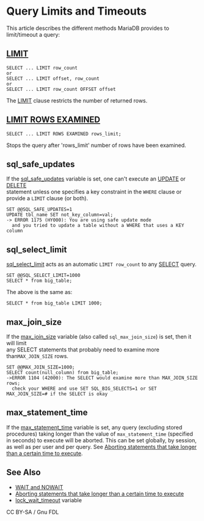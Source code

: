 # Query Limits and Timeouts

This article describes the different methods MariaDB provides to limit/timeout a query:

## [LIMIT](../../../reference/sql-statements-and-structure/sql-statements/data-manipulation/selecting-data/select.md#limit)

```
SELECT ... LIMIT row_count
or
SELECT ... LIMIT offset, row_count
or
SELECT ... LIMIT row_count OFFSET offset
```

The [LIMIT](../../../reference/sql-statements-and-structure/sql-statements/data-manipulation/selecting-data/select.md#limit) clause restricts the number of returned rows.

## [LIMIT ROWS EXAMINED](limit-rows-examined.md)

```
SELECT ... LIMIT ROWS EXAMINED rows_limit;
```

Stops the query after 'rows\_limit' number of rows have been examined.

## sql\_safe\_updates

If the [sql\_safe\_updates](../system-variables/server-system-variables.md#sql_safe_updates) variable is set, one can't execute an [UPDATE](../../../reference/sql-statements-and-structure/sql-statements/data-manipulation/changing-deleting-data/update.md) or [DELETE](../../../reference/sql-statements-and-structure/sql-statements/data-manipulation/changing-deleting-data/delete.md)\
statement unless one specifies a key constraint in the `WHERE` clause or provide a `LIMIT` clause (or both).

```
SET @@SQL_SAFE_UPDATES=1
UPDATE tbl_name SET not_key_column=val;
-> ERROR 1175 (HY000): You are using safe update mode 
  and you tried to update a table without a WHERE that uses a KEY column
```

## sql\_select\_limit

[sql\_select\_limit](../system-variables/server-system-variables.md#sql_select_limit) acts as an automatic `LIMIT row_count` to any [SELECT](../../../reference/sql-statements-and-structure/sql-statements/data-manipulation/selecting-data/select.md) query.

```
SET @@SQL_SELECT_LIMIT=1000
SELECT * from big_table;
```

The above is the same as:

```
SELECT * from big_table LIMIT 1000;
```

## max\_join\_size

If the [max\_join\_size](../system-variables/server-system-variables.md#max_join_size) variable (also called `sql_max_join_size`) is set, then it will limit\
any SELECT statements that probably need to examine more than`MAX_JOIN_SIZE` rows.

```
SET @@MAX_JOIN_SIZE=1000;
SELECT count(null_column) from big_table;
->ERROR 1104 (42000): The SELECT would examine more than MAX_JOIN_SIZE rows; 
  check your WHERE and use SET SQL_BIG_SELECTS=1 or SET MAX_JOIN_SIZE=# if the SELECT is okay
```

## max\_statement\_time

If the [max\_statement\_time](../system-variables/server-system-variables.md#max_statement_time) variable is set, any query (excluding stored procedures) taking longer than the value of `max_statement_time` (specified in seconds) to execute will be aborted. This can be set globally, by session, as well as per user and per query. See [Aborting statements that take longer than a certain time to execute](aborting-statements.md).

## See Also

* [WAIT and NOWAIT](../../../reference/sql-statements-and-structure/sql-statements/transactions/wait-and-nowait.md)
* [Aborting statements that take longer than a certain time to execute](aborting-statements.md)
* [lock\_wait\_timeout](../system-variables/server-system-variables.md#lock_wait_timeout) variable

CC BY-SA / Gnu FDL
